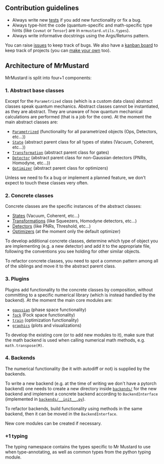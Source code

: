 ## Contribution guidelines

- Always write new [tests](https://github.com/XanaduAI/MrMustard/tree/abstract_backend/mrmustard/tests) if you add new functionality or fix a bug.
- Always type-hint the code (quantum-specific and math-specific type hints (like `Covmat` or `Tensor`) are in `mrmustard.utils.types`). 
- Always write informative docstrings using the Args/Returns pattern.

You can raise [issues](https://github.com/XanaduAI/MrMustard/issues) to keep track of bugs. We also have a [kanban board](https://github.com/XanaduAI/MrMustard/projects/1) to keep track of projects (you can [make your own](https://github.com/XanaduAI/MrMustard/projects) too).
## Architecture of MrMustard
MrMustard is split into four+1 components:

### 1. Abstract base classes
Except for the `Parametrized` class (which is a custom data class) abstract classes speak quantum mechanics. Abstract classes cannot be instantiated, as they are abstract. They are unaware of how quantum mechanical calculations are performed (that is a job for the core).
At the moment the main abstract classes are:

- [`Parametrized`](https://github.com/XanaduAI/MrMustard/mrmustard/abstract/parametrized.py) (functionality for all parametrized objects (Ops, Detectors, etc...))
- [`State`](https://github.com/XanaduAI/MrMustard/mrmustard/abstract/state.py) (abstract parent class for all types of states (Vacuum, Coherent, etc...))
- [`Transformation`](https://github.com/XanaduAI/MrMustard/mrmustard/abstract/transformation.py) (abstract parent class for gates)
- [`Detector`](https://github.com/XanaduAI/MrMustard/mrmustard/abstract/detector.py) (abstract parent class for non-Gaussian detectors (PNRs, Homodyne, etc...))
- [`Optimizer`](https://github.com/XanaduAI/MrMustard/mrmustard/abstract/optimizer.py) (abstract parent class for optimizers)

Unless we need to fix a bug or implement a planned feature, we don't expect to touch these classes very often.

### 2. Concrete classes
Concrete classes are the specific instances of the abstract classes:

- [States](https://github.com/XanaduAI/MrMustard/mrmustard/concrete/states.py) (Vacuum, Coherent, etc...)
- [Transformations](https://github.com/XanaduAI/MrMustard/mrmustard/concrete/ops.py) (like Squeezers, Homodyne detectors, etc...)
- [Detectors](https://github.com/XanaduAI/MrMustard/mrmustard/concrete/measurements.py) (like PNRs, Threshold, etc...)
- [Optimizers](https://github.com/XanaduAI/MrMustard/mrmustard/concrete/optimizers.py) (at the moment only the default optimizer)

To develop additional concrete classes, determine which type of object you are implementing (e.g. a new detector) and add it to the appropriate file, following the conventions you see holding for other similar objects.

To refactor concrete classes, you need to spot a common pattern among all of the siblings and move it to the abstract parent class.

### 3. Plugins
Plugins add functionality to the concrete classes by composition, without committing to a specific numerical library
(which is instead handled by the backend). At the moment the main core modules are:

- [`gaussian`](https://github.com/XanaduAI/MrMustard/mrmustard/core/gaussian.py) (phase space functionality)
- [`fock`](https://github.com/XanaduAI/MrMustard/mrmustard/core/fockp.py) (Fock space functionality)
- [`train`](https://github.com/XanaduAI/MrMustard/mrmustard/core/train.py) (optimization functionality)
- [`graphics`](https://github.com/XanaduAI/MrMustard/mrmustard/core/graphics.py) (plots and visualizations)

To develop the existing core (or to add new modules to it), make sure that the math backend is used when calling numerical math methods, e.g. `math.transpose(M)`.

### 4. Backends
The numerical functionality (be it with autodiff or not) is supplied by the backends.

To write a new backend (e.g. at the time of writing we don't have a pytorch backend) 
one needs to create a new directory inside [`backends/`](https://github.com/XanaduAI/MrMustard/mrmustard/backends) for the new backend and implement
a concrete backend according to `BackendInterface` (implemented
in [`backends/__init__.py`](https://github.com/XanaduAI/MrMustard/mrmustard/backends/__init__.py)).

To refactor backends, build functionality using methods in the same backend, then it can be moved in the `BackendInterface`.

New core modules can be created if necessary.

### +1 typing
The typing namespace contains the types specific to Mr Mustard to use when type-annotating, as well as common types from the python typing module.
